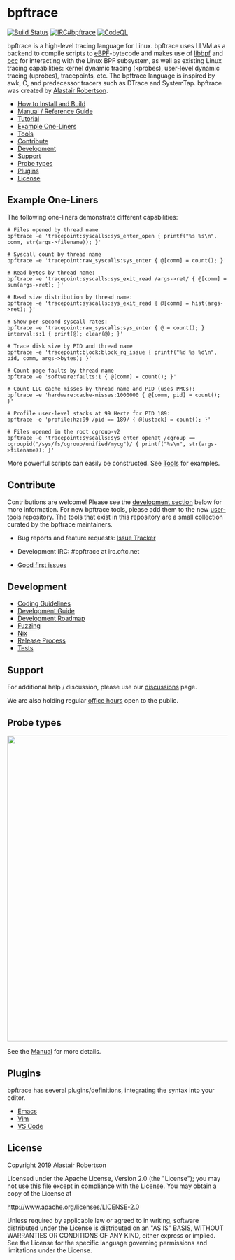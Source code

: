 # bpftrace

[![Build Status](https://github.com/bpftrace/bpftrace/workflows/CI/badge.svg?branch=master)](https://github.com/bpftrace/bpftrace/actions?query=workflow%3ACI+branch%3Amaster)
[![IRC#bpftrace](https://img.shields.io/badge/IRC-bpftrace-blue.svg)](https://webchat.oftc.net/?channels=bpftrace)
[![CodeQL](https://github.com/bpftrace/bpftrace/actions/workflows/codeql.yml/badge.svg)](https://github.com/bpftrace/bpftrace/actions/workflows/codeql.yml)

bpftrace is a high-level tracing language for Linux. bpftrace uses LLVM as a backend to compile scripts to [eBPF](https://ebpf.io/what-is-ebpf/)-bytecode and makes use of [libbpf](https://github.com/libbpf/libbpf) and [bcc](https://github.com/iovisor/bcc) for interacting with the Linux BPF subsystem, as well as existing Linux tracing capabilities: kernel dynamic tracing (kprobes), user-level dynamic tracing (uprobes), tracepoints, etc. The bpftrace language is inspired by awk, C, and predecessor tracers such as DTrace and SystemTap. bpftrace was created by [Alastair Robertson](https://github.com/ajor).

- [How to Install and Build](INSTALL.md)
- [Manual / Reference Guide](man/adoc/bpftrace.adoc)
- [Tutorial](docs/tutorial_one_liners.md)
- [Example One-Liners](#example-one-liners)
- [Tools](tools/README.md)
- [Contribute](#contribute)
- [Development](#development)
- [Support](#support)
- [Probe types](#probe-types)
- [Plugins](#plugins)
- [License](#license)

## Example One-Liners

The following one-liners demonstrate different capabilities:

```
# Files opened by thread name
bpftrace -e 'tracepoint:syscalls:sys_enter_open { printf("%s %s\n", comm, str(args->filename)); }'

# Syscall count by thread name
bpftrace -e 'tracepoint:raw_syscalls:sys_enter { @[comm] = count(); }'

# Read bytes by thread name:
bpftrace -e 'tracepoint:syscalls:sys_exit_read /args->ret/ { @[comm] = sum(args->ret); }'

# Read size distribution by thread name:
bpftrace -e 'tracepoint:syscalls:sys_exit_read { @[comm] = hist(args->ret); }'

# Show per-second syscall rates:
bpftrace -e 'tracepoint:raw_syscalls:sys_enter { @ = count(); } interval:s:1 { print(@); clear(@); }'

# Trace disk size by PID and thread name
bpftrace -e 'tracepoint:block:block_rq_issue { printf("%d %s %d\n", pid, comm, args->bytes); }'

# Count page faults by thread name
bpftrace -e 'software:faults:1 { @[comm] = count(); }'

# Count LLC cache misses by thread name and PID (uses PMCs):
bpftrace -e 'hardware:cache-misses:1000000 { @[comm, pid] = count(); }'

# Profile user-level stacks at 99 Hertz for PID 189:
bpftrace -e 'profile:hz:99 /pid == 189/ { @[ustack] = count(); }'

# Files opened in the root cgroup-v2
bpftrace -e 'tracepoint:syscalls:sys_enter_openat /cgroup == cgroupid("/sys/fs/cgroup/unified/mycg")/ { printf("%s\n", str(args->filename)); }'
```

More powerful scripts can easily be constructed. See [Tools](tools/README.md) for examples.

## Contribute

Contributions are welcome! Please see the [development section](#development) below for more information. For new bpftrace tools, please add them to the new [user-tools repository](https://github.com/bpftrace/user-tools/blob/master/CONTRIBUTING.md). The tools that exist in this repository are a small collection curated by the bpftrace maintainers.

* Bug reports and feature requests: [Issue Tracker](https://github.com/bpftrace/bpftrace/issues)

* Development IRC: #bpftrace at irc.oftc.net

* [Good first issues](https://github.com/bpftrace/bpftrace/issues?q=is%3Aopen+is%3Aissue+label%3A%22good+first+issue%22)

## Development

* [Coding Guidelines](docs/coding_guidelines.md)
* [Development Guide](docs/developers.md)
* [Development Roadmap](https://docs.google.com/document/d/17729Rlyo1xzlJObzHpFLDzeCVgvwRh0ktAmMEJLK-EU/edit)
* [Fuzzing](docs/fuzzing.md)
* [Nix](docs/nix.md)
* [Release Process](docs/release_process.md)
* [Tests](tests/README.md)

## Support

For additional help / discussion, please use our [discussions](https://github.com/bpftrace/bpftrace/discussions) page.

We are also holding regular [office hours](https://docs.google.com/document/d/1nt010RfL4s4gydhCPSJ-Z5mnFMFuD4NrcpVmUcyvu2E/edit?usp=sharing) open to the public.

## Probe types
<center><a href="images/bpftrace_probes_2018.png"><img src="images/bpftrace_probes_2018.png" border=0 width=700></a></center>

See the [Manual](man/adoc/bpftrace.adoc) for more details.

## Plugins

bpftrace has several plugins/definitions, integrating the syntax into your editor.
<!--- Feel free to add your own plugins below, in alphabetical order -->

- [Emacs](https://gitlab.com/jgkamat/bpftrace-mode)
- [Vim](https://github.com/mmarchini/bpftrace.vim)
- [VS Code](https://github.com/bolinfest/bpftrace-vscode)

## License

Copyright 2019 Alastair Robertson

Licensed under the Apache License, Version 2.0 (the "License");
you may not use this file except in compliance with the License.
You may obtain a copy of the License at

http://www.apache.org/licenses/LICENSE-2.0

Unless required by applicable law or agreed to in writing, software
distributed under the License is distributed on an "AS IS" BASIS,
WITHOUT WARRANTIES OR CONDITIONS OF ANY KIND, either express or implied.
See the License for the specific language governing permissions and
limitations under the License.
